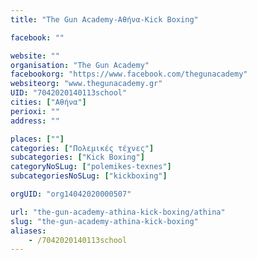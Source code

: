 ```yaml
---
title: "The Gun Academy-Αθήνα-Kick Boxing"

facebook: ""

website: ""
organisation: "The Gun Academy"
facebookorg: "https://www.facebook.com/thegunacademy"
websiteorg: "www.thegunacademy.gr"
UID: "7042020140113school"
cities: ["Αθήνα"]
perioxi: ""
address: ""

places: [""]
categories: ["Πολεμικές τέχνες"]
subcategories: ["Kick Boxing"]
categoryNoSLug: ["polemikes-texnes"]
subcategoriesNoSLug: ["kickboxing"]

orgUID: "org14042020000507"

url: "the-gun-academy-athina-kick-boxing/athina"
slug: "the-gun-academy-athina-kick-boxing"
aliases:
    - /7042020140113school
---
```





